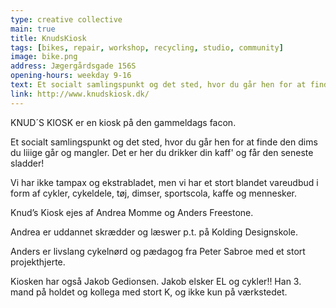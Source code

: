 ```yaml
---
type: creative collective
main: true
title: KnudsKiosk
tags: [bikes, repair, workshop, recycling, studio, community]
image: bike.png
address: Jægergårdsgade 156S
opening-hours: weekday 9-16
text: Et socialt samlingspunkt og det sted, hvor du går hen for at finde den dims du liiige går og mangler.
link: http://www.knudskiosk.dk/
---
```


​​KNUD´S KIOSK er en kiosk på den gammeldags facon.

Et socialt samlingspunkt og det sted, hvor du går hen for at finde den dims du liiige går og mangler. Det er her du drikker din kaff' og får den seneste sladder!

Vi har ikke tampax og ekstrabladet, men vi har et stort blandet vareudbud i form af cykler, cykeldele, tøj, dimser, sportscola, kaffe og mennesker.

Knud’s Kiosk ejes af Andrea Momme og Anders Freestone.

Andrea er uddannet skrædder og læswer p.t. på Kolding Designskole.

Anders er livslang cykelnørd og pædagog fra Peter Sabroe med et stort projekthjerte.

Kiosken har også Jakob Gedionsen. Jakob elsker EL og cykler!! Han 3. mand på holdet og kollega med stort K, og ikke kun på værkstedet.
